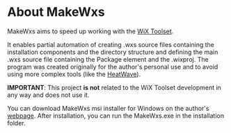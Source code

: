 
# About MakeWxs

MakeWxs aims to speed up working with the [WiX Toolset](https://wixtoolset.org/).

It enables partial automation of creating .wxs source files containing the installation components and the directory structure and defining the main .wxs source file containing the Package element and the .wixproj. The program was created originally for the author's personal use and to avoid using more complex tools (like the [HeatWave](https://www.firegiant.com/wix/heatwave/)).


**IMPORTANT**: This project **is not** related to the WiX Toolset development in any way and does not use it. 

You can download MakeWxs msi installer for Windows on the author's [webpage](https://jiristrouhal.wordpress.com/makewxs/download-makewxs). 
After installation, you can run the MakeWxs.exe in the installation folder.


